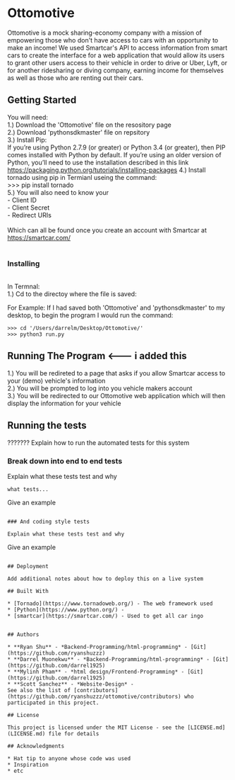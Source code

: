 # Ottomotive

Ottomotive is a mock sharing-economy company with a mission of empowering those who don't have access to cars with an opportunity to make an income! We used Smartcar's API to access information from smart cars to create the interface for a web application that would allow its users to grant other users access to their vehicle in order to drive or Uber, Lyft, or for another ridesharing or diving company, earning income for themselves as well as those who are renting out their cars. 

## Getting Started


You will need:  
1.) Download the 'Ottomotive' file on the resository page<br />
2.) Download 'pythonsdkmaster' file on repsitory<br />
3.) Install Pip:  
    If you’re using Python 2.7.9 (or greater) or Python 3.4 (or greater), then PIP comes installed with Python by default. If you’re using     an older version of Python, you’ll need to use the installation described in this link<br />                                               https://packaging.python.org/tutorials/installing-packages
4.) Install tornado using pip in Termianl useing the command:  
        >>> pip install tornado<br />
5.) You will also need to know your <br />
    - Client ID<br />
    - Client Secret<br />
    - Redirect URIs<br />
    <br />
    Which can all be found once you create an account with Smartcar at https://smartcar.com/<br />
<br />
### Installing<br />
<br />
In Termnal:<br />
1.) Cd to the directoy where the file is saved:<br />

For Example: If I had saved both 'Ottomotive' and 'pythonsdkmaster' to my desktop, to begin the program I would run the command:

```
>>> cd '/Users/darrelm/Desktop/Ottomotive/'
>>> python3 run.py
```
## Running The Program   <--- i added this<br />

1.) You will be redireted to a page that asks if you allow Smartcar access to your (demo) vehicle's information<br />
2.) You will be prompted to log into you vehicle makers account<br />
3.) You will be redirected to our Ottomotive web application which will then display the information for your vehicle<br />

## Running the tests

???????
Explain how to run the automated tests for this system

### Break down into end to end tests

Explain what these tests test and why
```
what tests...
```
Give an example
```

### And coding style tests

Explain what these tests test and why

```
Give an example
```

## Deployment

Add additional notes about how to deploy this on a live system

## Built With

* [Tornado](https://www.tornadoweb.org/) - The web framework used
* [Python](https://www.python.org/) - 
* [smartcar](https://smartcar.com/) - Used to get all car ingo


## Authors

* **Ryan Shu** - *Backend-Programming/html-programming* - [Git](https://github.com/ryanshuzzz)
* **Darrel Muonekwu** - *Backend-Programming/html-programming* - [Git](https://github.com/darrel1925)
* **Mylinh Pham** - *html design/Frontend-Programming* - [Git](https://github.com/darrel1925)
* **Scott Sanchez** - *Website-Design* -
See also the list of [contributors](https://github.com/ryanshuzzz/ottomotive/contributors) who participated in this project.

## License

This project is licensed under the MIT License - see the [LICENSE.md](LICENSE.md) file for details

## Acknowledgments

* Hat tip to anyone whose code was used
* Inspiration
* etc

